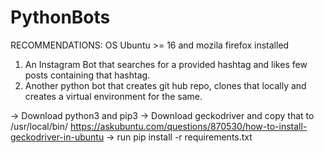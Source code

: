 # PythonBots

RECOMMENDATIONS: OS Ubuntu >= 16 and mozila firefox installed
1. An Instagram Bot that searches for a provided hashtag and likes few posts containing that hashtag.
2. Another python bot that creates git hub repo, clones that locally and creates a virtual environment for the same.

-> Download python3 and pip3
-> Download geckodriver and copy that to /usr/local/bin/  https://askubuntu.com/questions/870530/how-to-install-geckodriver-in-ubuntu
-> run pip install -r requirements.txt
